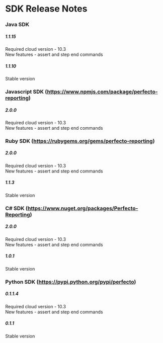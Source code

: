SDK Release Notes
=============

### Java SDK
##### 1.1.15  
Required cloud version - 10.3  
New features - assert and step end commands  

##### 1.1.10  
Stable version
    
  
### Javascript SDK (https://www.npmjs.com/package/perfecto-reporting)
##### 2.0.0  
Required cloud version - 10.3  
New features - assert and step end commands  
  
  
### Ruby SDK (https://rubygems.org/gems/perfecto-reporting)
##### 2.0.0  
Required cloud version - 10.3  
New features - assert and step end commands  

##### 1.1.3  
Stable version  
  
  
### C# SDK (https://www.nuget.org/packages/Perfecto-Reporting)
##### 2.0.0  
Required cloud version - 10.3  
New features - assert and step end commands  

##### 1.0.1  
Stable version  
  
  
### Python SDK (https://pypi.python.org/pypi/perfecto)
##### 0.1.1.4  
Required cloud version - 10.3  
New features - assert and step end commands 

##### 0.1.1  
Stable version  
